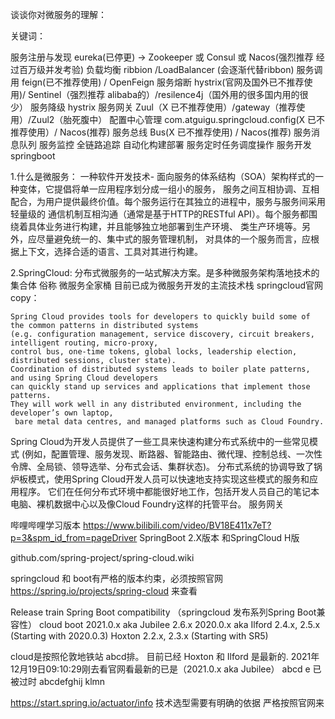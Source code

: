 
谈谈你对微服务的理解：


关键词：

服务注册与发现  eureka(已停更) -> Zookeeper 或 Consul 或 Nacos(强烈推荐 经过百万级并发考验)
负载均衡  ribbion /LoadBalancer (会逐渐代替ribbon)
服务调用  feign(已不推荐使用) / OpenFeign
服务熔断  hystrix(官网及国外已不推荐使用)/ Sentinel（强烈推荐 alibaba的）/resilence4j（国外用的很多国内用的很少）
服务降级  hystrix
服务网关  Zuul（X 已不推荐使用）/gateway（推荐使用）/Zuul2（胎死腹中） 
配置中心管理 com.atguigu.springcloud.config(X 已不推荐使用）/ Nacos(推荐)
服务总线  Bus(X 已不推荐使用) / Nacos(推荐)
服务消息队列
服务监控
全链路追踪
自动化构建部署
服务定时任务调度操作
服务开发  springboot

1.什么是微服务：
一种软件开发技术- 面向服务的体系结构（SOA）架构样式的一种变体，它提倡将单一应用程序划分成一组小的服务，
服务之间互相协调、互相配合，为用户提供最终价值。每个服务运行在其独立的进程中，服务与服务间采用轻量级的
通信机制互相沟通（通常是基于HTTP的RESTful API）。每个服务都围绕着具体业务进行构建，并且能够独立地部署到生产环境、
类生产环境等。另外，应尽量避免统一的、集中式的服务管理机制，
对具体的一个服务而言，应根据上下文，选择合适的语言、工具对其进行构建。

2.SpringCloud:
  分布式微服务的一站式解决方案。是多种微服务架构落地技术的集合体
  俗称 微服务全家桶
目前已成为微服务开发的主流技术栈
springcloud官网copy： 

    Spring Cloud provides tools for developers to quickly build some of the common patterns in distributed systems
    (e.g. configuration management, service discovery, circuit breakers, intelligent routing, micro-proxy,
    control bus, one-time tokens, global locks, leadership election, distributed sessions, cluster state). 
    Coordination of distributed systems leads to boiler plate patterns, and using Spring Cloud developers
    can quickly stand up services and applications that implement those patterns.
    They will work well in any distributed environment, including the developer’s own laptop,
     bare metal data centres, and managed platforms such as Cloud Foundry. 
     
Spring Cloud为开发人员提供了一些工具来快速构建分布式系统中的一些常见模式
(例如，配置管理、服务发现、断路器、智能路由、微代理、控制总线、一次性令牌、全局锁、领导选举、分布式会话、集群状态)。
分布式系统的协调导致了锅炉板模式，使用Spring Cloud开发人员可以快速地支持实现这些模式的服务和应用程序。
它们在任何分布式环境中都能很好地工作，包括开发人员自己的笔记本电脑、裸机数据中心以及像Cloud Foundry这样的托管平台。
服务网关

哔哩哔哩学习版本
https://www.bilibili.com/video/BV18E411x7eT?p=3&spm_id_from=pageDriver
SpringBoot 2.X版本 和SpringCloud H版

github.com/spring-project/spring-cloud.wiki

springcloud 和 boot有严格的版本约束，必须按照官网
    https://spring.io/projects/spring-cloud  来查看

Release train Spring Boot compatibility
        （springcloud 发布系列Spring Boot兼容性）
              cloud                  boot
        2021.0.x aka Jubilee    2.6.x
        2020.0.x aka Ilford     2.4.x, 2.5.x (Starting with 2020.0.3)
        Hoxton                  2.2.x, 2.3.x (Starting with SR5)

cloud是按照伦敦地铁站 abcd排。 目前已经 Hoxton 和 Ilford 是最新的. 
2021年12月19日09:10:29刚去看官网看最新的已是（2021.0.x aka Jubilee）
abcd e  已被过时        abcdefghij  klmn

https://start.spring.io/actuator/info
技术选型需要有明确的依据 严格按照官网来


